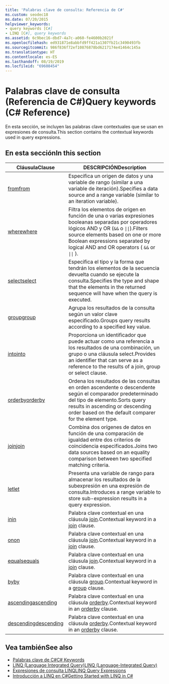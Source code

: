 ```yaml
---
title: 'Palabras clave de consulta: Referencia de C#'
ms.custom: seodec18
ms.date: 07/20/2015
helpviewer_keywords:
- query keywords [C#]
- LINQ [C#], query keywords
ms.assetid: 6c9bec16-dbd7-4a7c-a060-fe4600b2021f
ms.openlocfilehash: ed931871e8abbfd9ff421a1307fb21c3490493fb
ms.sourcegitcommit: 986f836f72ef10876878bd6217174e41464c145a
ms.translationtype: HT
ms.contentlocale: es-ES
ms.lasthandoff: 08/19/2019
ms.locfileid: "69608454"
---
```

# <a name="query-keywords-c-reference"></a><span data-ttu-id="5a71d-102">Palabras clave de consulta (Referencia de C#)</span><span class="sxs-lookup"><span data-stu-id="5a71d-102">Query keywords (C# Reference)</span></span>

<span data-ttu-id="5a71d-103">En esta sección, se incluyen las palabras clave contextuales que se usan en expresiones de consulta.</span><span class="sxs-lookup"><span data-stu-id="5a71d-103">This section contains the contextual keywords used in query expressions.</span></span>

## <a name="in-this-section"></a><span data-ttu-id="5a71d-104">En esta sección</span><span class="sxs-lookup"><span data-stu-id="5a71d-104">In this section</span></span>

|<span data-ttu-id="5a71d-105">Cláusula</span><span class="sxs-lookup"><span data-stu-id="5a71d-105">Clause</span></span>|<span data-ttu-id="5a71d-106">DESCRIPCIÓN</span><span class="sxs-lookup"><span data-stu-id="5a71d-106">Description</span></span>|
|------------|-----------------|
|[<span data-ttu-id="5a71d-107">from</span><span class="sxs-lookup"><span data-stu-id="5a71d-107">from</span></span>](from-clause.md)|<span data-ttu-id="5a71d-108">Especifica un origen de datos y una variable de rango (similar a una variable de iteración).</span><span class="sxs-lookup"><span data-stu-id="5a71d-108">Specifies a data source and a range variable (similar to an iteration variable).</span></span>|
|[<span data-ttu-id="5a71d-109">where</span><span class="sxs-lookup"><span data-stu-id="5a71d-109">where</span></span>](where-clause.md)|<span data-ttu-id="5a71d-110">Filtra los elementos de origen en función de una o varias expresiones booleanas separadas por operadores lógicos AND y OR (`&&` o <code>&#124;&#124;</code>).</span><span class="sxs-lookup"><span data-stu-id="5a71d-110">Filters source elements based on one or more Boolean expressions separated by logical AND and OR operators ( `&&` or <code>&#124;&#124;</code> ).</span></span>|
|[<span data-ttu-id="5a71d-111">select</span><span class="sxs-lookup"><span data-stu-id="5a71d-111">select</span></span>](select-clause.md)|<span data-ttu-id="5a71d-112">Especifica el tipo y la forma que tendrán los elementos de la secuencia devuelta cuando se ejecute la consulta.</span><span class="sxs-lookup"><span data-stu-id="5a71d-112">Specifies the type and shape that the elements in the returned sequence will have when the query is executed.</span></span>|
|[<span data-ttu-id="5a71d-113">group</span><span class="sxs-lookup"><span data-stu-id="5a71d-113">group</span></span>](group-clause.md)|<span data-ttu-id="5a71d-114">Agrupa los resultados de la consulta según un valor clave especificado.</span><span class="sxs-lookup"><span data-stu-id="5a71d-114">Groups query results according to a specified key value.</span></span>|
|[<span data-ttu-id="5a71d-115">into</span><span class="sxs-lookup"><span data-stu-id="5a71d-115">into</span></span>](into.md)|<span data-ttu-id="5a71d-116">Proporciona un identificador que puede actuar como una referencia a los resultados de una combinación, un grupo o una cláusula select.</span><span class="sxs-lookup"><span data-stu-id="5a71d-116">Provides an identifier that can serve as a reference to the results of a join, group or select clause.</span></span>|
|[<span data-ttu-id="5a71d-117">orderby</span><span class="sxs-lookup"><span data-stu-id="5a71d-117">orderby</span></span>](orderby-clause.md)|<span data-ttu-id="5a71d-118">Ordena los resultados de las consultas en orden ascendente o descendente según el comparador predeterminado del tipo de elemento.</span><span class="sxs-lookup"><span data-stu-id="5a71d-118">Sorts query results in ascending or descending order based on the default comparer for the element type.</span></span>|
|[<span data-ttu-id="5a71d-119">join</span><span class="sxs-lookup"><span data-stu-id="5a71d-119">join</span></span>](join-clause.md)|<span data-ttu-id="5a71d-120">Combina dos orígenes de datos en función de una comparación de igualdad entre dos criterios de coincidencia especificados.</span><span class="sxs-lookup"><span data-stu-id="5a71d-120">Joins two data sources based on an equality comparison between two specified matching criteria.</span></span>|
|[<span data-ttu-id="5a71d-121">let</span><span class="sxs-lookup"><span data-stu-id="5a71d-121">let</span></span>](let-clause.md)|<span data-ttu-id="5a71d-122">Presenta una variable de rango para almacenar los resultados de la subexpresión en una expresión de consulta.</span><span class="sxs-lookup"><span data-stu-id="5a71d-122">Introduces a range variable to store sub-expression results in a query expression.</span></span>|
|[<span data-ttu-id="5a71d-123">in</span><span class="sxs-lookup"><span data-stu-id="5a71d-123">in</span></span>](in.md)|<span data-ttu-id="5a71d-124">Palabra clave contextual en una cláusula [join](join-clause.md).</span><span class="sxs-lookup"><span data-stu-id="5a71d-124">Contextual keyword in a [join](join-clause.md) clause.</span></span>|
|[<span data-ttu-id="5a71d-125">on</span><span class="sxs-lookup"><span data-stu-id="5a71d-125">on</span></span>](on.md)|<span data-ttu-id="5a71d-126">Palabra clave contextual en una cláusula [join](join-clause.md).</span><span class="sxs-lookup"><span data-stu-id="5a71d-126">Contextual keyword in a [join](join-clause.md) clause.</span></span>|
|[<span data-ttu-id="5a71d-127">equals</span><span class="sxs-lookup"><span data-stu-id="5a71d-127">equals</span></span>](equals.md)|<span data-ttu-id="5a71d-128">Palabra clave contextual en una cláusula [join](join-clause.md).</span><span class="sxs-lookup"><span data-stu-id="5a71d-128">Contextual keyword in a [join](join-clause.md) clause.</span></span>|
|[<span data-ttu-id="5a71d-129">by</span><span class="sxs-lookup"><span data-stu-id="5a71d-129">by</span></span>](by.md)|<span data-ttu-id="5a71d-130">Palabra clave contextual en una cláusula [group](group-clause.md).</span><span class="sxs-lookup"><span data-stu-id="5a71d-130">Contextual keyword in a [group](group-clause.md) clause.</span></span>|
|[<span data-ttu-id="5a71d-131">ascending</span><span class="sxs-lookup"><span data-stu-id="5a71d-131">ascending</span></span>](ascending.md)|<span data-ttu-id="5a71d-132">Palabra clave contextual en una cláusula [orderby](orderby-clause.md).</span><span class="sxs-lookup"><span data-stu-id="5a71d-132">Contextual keyword in an [orderby](orderby-clause.md) clause.</span></span>|
|[<span data-ttu-id="5a71d-133">descending</span><span class="sxs-lookup"><span data-stu-id="5a71d-133">descending</span></span>](descending.md)|<span data-ttu-id="5a71d-134">Palabra clave contextual en una cláusula [orderby](orderby-clause.md).</span><span class="sxs-lookup"><span data-stu-id="5a71d-134">Contextual keyword in an [orderby](orderby-clause.md) clause.</span></span>|

## <a name="see-also"></a><span data-ttu-id="5a71d-135">Vea también</span><span class="sxs-lookup"><span data-stu-id="5a71d-135">See also</span></span>

- [<span data-ttu-id="5a71d-136">Palabras clave de C#</span><span class="sxs-lookup"><span data-stu-id="5a71d-136">C# Keywords</span></span>](index.md)
- [<span data-ttu-id="5a71d-137">LINQ (Language Integrated Query)</span><span class="sxs-lookup"><span data-stu-id="5a71d-137">LINQ (Language-Integrated Query)</span></span>](../../programming-guide/concepts/linq/index.md)
- [<span data-ttu-id="5a71d-138">Expresiones de consulta LINQ</span><span class="sxs-lookup"><span data-stu-id="5a71d-138">LINQ Query Expressions</span></span>](../../programming-guide/linq-query-expressions/index.md)
- [<span data-ttu-id="5a71d-139">Introducción a LINQ en C#</span><span class="sxs-lookup"><span data-stu-id="5a71d-139">Getting Started with LINQ in C#</span></span>](../../programming-guide/concepts/linq/getting-started-with-linq.md)
